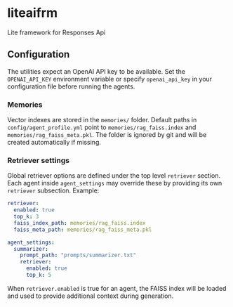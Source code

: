 # liteaifrm
Lite framework for Responses Api

## Configuration

The utilities expect an OpenAI API key to be available. Set the
`OPENAI_API_KEY` environment variable or specify `openai_api_key` in your
configuration file before running the agents.

### Memories

Vector indexes are stored in the `memories/` folder. Default paths in
`config/agent_profile.yml` point to `memories/rag_faiss.index` and
`memories/rag_faiss_meta.pkl`. The folder is ignored by git and will be
created automatically if missing.

### Retriever settings

Global retriever options are defined under the top level `retriever` section.
Each agent inside `agent_settings` may override these by providing its own
`retriever` subsection. Example:

```yaml
retriever:
  enabled: true
  top_k: 3
  faiss_index_path: memories/rag_faiss.index
  faiss_meta_path: memories/rag_faiss_meta.pkl

agent_settings:
  summarizer:
    prompt_path: "prompts/summarizer.txt"
    retriever:
      enabled: true
      top_k: 5
```

When `retriever.enabled` is true for an agent, the FAISS index will be loaded
and used to provide additional context during generation.

